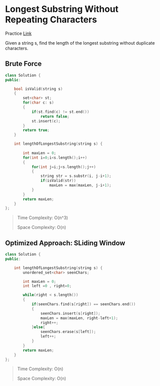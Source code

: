 # Longest Substring Without Repeating Characters

Practice [Link](https://leetcode.com/problems/longest-substring-without-repeating-characters/description/)

Given a string s, find the length of the longest substring without duplicate characters.


## Brute Force
```cpp
class Solution {
public:

    bool isValid(string s)
    {
        set<char> st;
        for(char c: s)
        {
            if(st.find(c) != st.end())
                return false;
            st.insert(c);
        }
        return true;
    }

    int lengthOfLongestSubstring(string s) {
        
        int maxLen = 0;
        for(int i=0;i<s.length();i++)
        {
            for(int j=i;j<s.length();j++)
            {
                string str = s.substr(i, j-i+1);
                if(isValid(str))
                    maxLen = max(maxLen, j-i+1);
            }
        }
        return maxLen;
    }
};
```

> Time Complexity: O(n^3)
>
> Space Complexity: O(n)

## Optimized Approach: SLiding Window

```cpp
class Solution {
public:

    int lengthOfLongestSubstring(string s) {
        unordered_set<char> seenChars;

        int maxLen = 0;
        int left =0 , right=0;

        while(right < s.length())
        {
            if(seenChars.find(s[right]) == seenChars.end())
            {
                seenChars.insert(s[right]);
                maxLen = max(maxLen, right-left+1);
                right++;
            }else{
                seenChars.erase(s[left]);
                left++;
            }
        }
        return maxLen;
    }
};
```

> Time Complexity: O(n)
>
> Space Complexity: O(n)